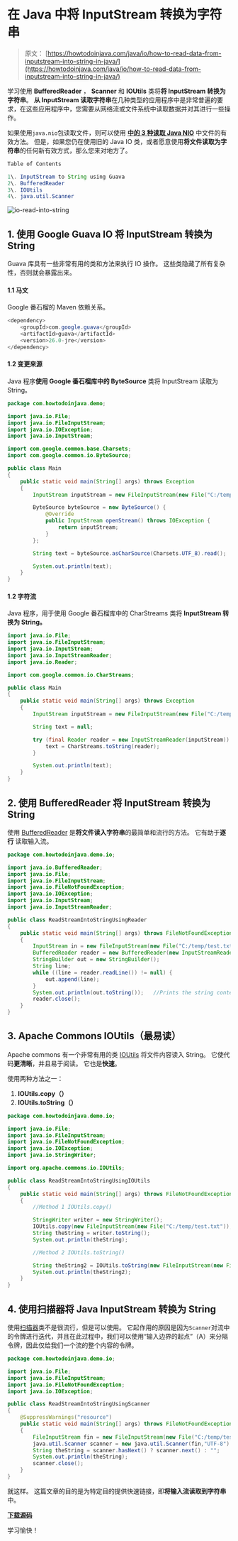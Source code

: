 # 在 Java 中将 InputStream 转换为字符串

> 原文： [https://howtodoinjava.com/java/io/how-to-read-data-from-inputstream-into-string-in-java/](https://howtodoinjava.com/java/io/how-to-read-data-from-inputstream-into-string-in-java/)

学习使用 **BufferedReader** ， **Scanner** 和 **IOUtils** 类将**将 InputStream 转换为字符串**。 **从 InputStream 读取字符串**在几种类型的应用程序中是非常普遍的要求，在这些应用程序中，您需要从网络流或文件系统中读取数据并对其进行一些操作。

如果使用`java.nio`包读取文件，则可以使用 [**中的 3 种读取 Java NIO**](//howtodoinjava.com/java-7/nio/3-ways-to-read-files-using-java-nio/ "3 ways to read files using Java NIO") 中文件的有效方法。 但是，如果您仍在使用旧的 Java IO 类，或者愿意使用**将文件读取为字符串**的任何新有效方式，那么您来对地方了。

```java
Table of Contents

1\. InputStream to String using Guava
2\. BufferedReader
3\. IOUtils
4\. java.util.Scanner

```

![io-read-into-string](img/85863d8a10e84323baebde755b8c8055.png)

## 1\. 使用 Google Guava IO 将 InputStream 转换为 String

Guava 库具有一些非常有用的类和方法来执行 IO 操作。 这些类隐藏了所有复杂性，否则就会暴露出来。

#### 1.1 马文

Google 番石榴的 Maven 依赖关系。

```java
<dependency>
	<groupId>com.google.guava</groupId>
	<artifactId>guava</artifactId>
	<version>26.0-jre</version>
</dependency>

```

#### 1.2 变更来源

Java 程序**使用 Google 番石榴库中的 ByteSource** 类将 InputStream 读取为 String。

```java
package com.howtodoinjava.demo;

import java.io.File;
import java.io.FileInputStream;
import java.io.IOException;
import java.io.InputStream;

import com.google.common.base.Charsets;
import com.google.common.io.ByteSource;

public class Main 
{
    public static void main(String[] args) throws Exception
    {
        InputStream inputStream = new FileInputStream(new File("C:/temp/test.txt"));

        ByteSource byteSource = new ByteSource() {
            @Override
            public InputStream openStream() throws IOException {
                return inputStream;
            }
        };

        String text = byteSource.asCharSource(Charsets.UTF_8).read();

        System.out.println(text);
    }
}

```

#### 1.2 字符流

Java 程序，用于使用 Google 番石榴库中的 CharStreams 类将 **InputStream 转换为 String。**

```java
import java.io.File;
import java.io.FileInputStream;
import java.io.InputStream;
import java.io.InputStreamReader;
import java.io.Reader;

import com.google.common.io.CharStreams;

public class Main 
{
    public static void main(String[] args) throws Exception
    {
        InputStream inputStream = new FileInputStream(new File("C:/temp/test.txt"));

        String text = null;

        try (final Reader reader = new InputStreamReader(inputStream)) {
            text = CharStreams.toString(reader);
        }

        System.out.println(text);
    }
}

```

## 2\. 使用 BufferedReader 将 InputStream 转换为 String

使用 [BufferedReader](https://docs.oracle.com/javase/8/docs/api/java/io/BufferedReader.html) 是**将文件读入字符串**的最简单和流行的方法。 它有助于**逐行** 读取输入流。

```java
package com.howtodoinjava.demo.io;

import java.io.BufferedReader;
import java.io.File;
import java.io.FileInputStream;
import java.io.FileNotFoundException;
import java.io.IOException;
import java.io.InputStream;
import java.io.InputStreamReader;

public class ReadStreamIntoStringUsingReader
{
	public static void main(String[] args) throws FileNotFoundException, IOException 
	{
		InputStream in = new FileInputStream(new File("C:/temp/test.txt"));
		BufferedReader reader = new BufferedReader(new InputStreamReader(in));
	    StringBuilder out = new StringBuilder();
	    String line;
	    while ((line = reader.readLine()) != null) {
	        out.append(line);
	    }
	    System.out.println(out.toString());   //Prints the string content read from input stream
	    reader.close();
	}
}

```

## 3\. Apache Commons IOUtils（最易读）

Apache commons 有一个非常有用的类 [IOUtils](https://commons.apache.org/proper/commons-io/javadocs/api-2.5/org/apache/commons/io/IOUtils.html) 将文件内容读入 String。 它使代码**更清晰**，并且易于阅读。 它也是**快速**。

使用两种方法之一：

1.  **IOUtils.copy（）**
2.  **IOUtils.toString（）**

```java
package com.howtodoinjava.demo.io;

import java.io.File;
import java.io.FileInputStream;
import java.io.FileNotFoundException;
import java.io.IOException;
import java.io.StringWriter;

import org.apache.commons.io.IOUtils;

public class ReadStreamIntoStringUsingIOUtils
{
	public static void main(String[] args) throws FileNotFoundException, IOException 
	{
		//Method 1 IOUtils.copy()

		StringWriter writer = new StringWriter();
		IOUtils.copy(new FileInputStream(new File("C:/temp/test.txt")), writer, "UTF-8");
		String theString = writer.toString();
		System.out.println(theString);

		//Method 2 IOUtils.toString()

		String theString2 = IOUtils.toString(new FileInputStream(new File("C:/temp/test.txt")), "UTF-8");
		System.out.println(theString2);
	}
}

```

## 4\. 使用扫描器将 Java InputStream 转换为 String

使用[扫描器](https://docs.oracle.com/javase/7/docs/api/java/util/Scanner.html)类不是​​很流行，但是可以使用。 它起作用的原因是因为`Scanner`对流中的令牌进行迭代，并且在此过程中，我们可以使用“输入边界的起点”（A）来分隔令牌，因此仅给我们一个流的整个内容的令牌。

```java
package com.howtodoinjava.demo.io;

import java.io.File;
import java.io.FileInputStream;
import java.io.FileNotFoundException;
import java.io.IOException;

public class ReadStreamIntoStringUsingScanner
{
	@SuppressWarnings("resource")
	public static void main(String[] args) throws FileNotFoundException, IOException 
	{
		FileInputStream fin = new FileInputStream(new File("C:/temp/test.txt"));
		java.util.Scanner scanner = new java.util.Scanner(fin,"UTF-8").useDelimiter("\A");
		String theString = scanner.hasNext() ? scanner.next() : "";
		System.out.println(theString);
		scanner.close();
	}
}

```

就这样。 这篇文章的目的是为特定目的提供快速链接，即**将输入流读取到字符串**中。

[**下载源码**](https://docs.google.com/file/d/0B7yo2HclmjI4MjI3VlR5RkpTU0U/edit?usp=sharing)

学习愉快！